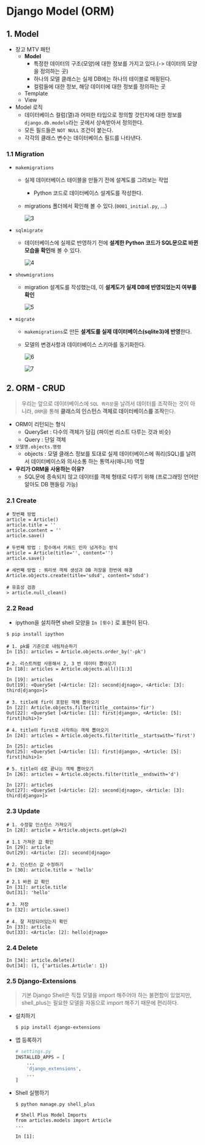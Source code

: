 # Django Model (ORM)

## 1. Model

- 장고 MTV 패턴
  - **Model**
    - 특정한 데이터의 구조(모양)에 대한 정보를 가지고 있다.(-> 데이터의 모양을 정의하는 곳)
    - 하나의 모델 클래스는 실제 DB에는 하나의 테이블로 매핑된다.
    - 컬럼들에 대한 정보, 해당 데이터에 대한 정보를 정의하는 곳
  - Template
  - View
- Model 로직
  - 데이터베이스 컬럼(열)과 어떠한 타입으로 정의할 것인지에 대한 정보를 `django.db.models`라는 곳에서 상속받아서 정의한다.
  - 모든 필드들은 `NOT NULL` 조건이 붙는다.
  - 각각의 클래스 변수는 데이터베이스 필드를 나타낸다.

### 1.1 Migration

- `makemigrations`

  - 실제 데이터베이스 테이블을 만들기 전에 설계도를 그려보는 작업

    - Python 코드로 데이터베이스 설계도를 작성한다.

  - migrations 폴더에서 확인해 볼 수 있다.(`0001_initial.py`, ...)

    ![3](README.assets/3.JPG)

- `sqlmigrate`

  - 데이터베이스에 실제로 반영하기 전에 **설계한 Python 코드가 SQL문으로 바뀐 모습을 확인**해 볼 수 있다.

    ![4](README.assets/4.JPG)

- `showmigrations`

  - migration 설계도를 작성했는데, 이 **설계도가 실제 DB에 반영되었는지 여부를 확인**

    ![5](README.assets/5.JPG)

- `migrate`

  - `makemigrations`로 만든 **설계도를 실제 데이터베이스(sqlite3)에 반영**한다.

  - 모델의 변경사항과 데이터베이스 스키마를 동기화한다.

    ![6](README.assets/6.JPG)

    ![7](README.assets/7.JPG)

## 2. ORM - CRUD

> 우리는 앞으로 데이터베이스에 `SQL 쿼리문`을 날려서 데이터를 조작하는 것이 아니라, `ORM`을 통해 **클래스의 인스턴스 객체로 데이터베이스를 조작**한다. 

- ORM이 리턴되는 형식
  - QuerySet : 다수의 객체가 담김 (파이썬 리스트 다루는 것과 비슷)
  - Query : 단일 객체
- `모델명.objects.명령`
  - objects : 모델 클래스 정보를 토대로 실제 데이터베이스에 쿼리(SQL)를 날려서 데이터베이스와 의사소통 하는 통역사(매니저) 역할
- **우리가 ORM을 사용하는 이유?**
  - SQL문에 종속되지 않고 데이터를 객체 형태로 다루기 위해 (프로그래밍 언어만 알아도 DB 핸들링 가능)

### 2.1 Create

```sqlite
# 첫번째 방법
article = Article()
article.title = ''
article.content = ''
article.save()

# 두번째 방법 : 함수에서 키워드 인자 넘겨주는 방식
article = Article(title='', content='')
article.save()

# 세번째 방법 : 쿼리셋 객체 생성과 DB 저장을 한번에 해결
Article.objects.create(title='sdsd', content='sdsd')
```

```sqlite
# 유효성 검증
> article.null_clean()
```

### 2.2 Read

- ipython을 설치하면 shell 모양을 `In [횟수]` 로 표현이 된다.

```bash
$ pip install ipython
```

```sqlite
# 1. pk를 기준으로 내림차순하기
In [15]: articles = Article.objects.order_by('-pk')

# 2. 리스트처럼 사용해서 2, 3 번 데이터 뽑아오기
In [18]: articles = Article.objects.all()[1:3]

In [19]: articles
Out[19]: <QuerySet [<Article: [2]: second|djnago>, <Article: [3]: third|django>]>

# 3. title에 fir이 포함된 객체 뽑아오기
In [22]: Article.objects.filter(title__contains='fir')
Out[22]: <QuerySet [<Article: [1]: first|django>, <Article: [5]: first|hihi>]>

# 4. title이 first로 시작하는 객체 뽑아오기
In [24]: articles = Article.objects.filter(title__startswith='first')

In [25]: articles
Out[25]: <QuerySet [<Article: [1]: first|django>, <Article: [5]: first|hihi>]>

# 5. title이 d로 끝나는 객체 뽑아오기
In [26]: articles = Article.objects.filter(title__endswith='d')

In [27]: articles
Out[27]: <QuerySet [<Article: [2]: second|djnago>, <Article: [3]: third|django>]>
```

### 2.3 Update

```sqlite
# 1. 수정할 인스턴스 가져오기
In [28]: article = Article.objects.get(pk=2)

# 1.1 가져온 값 확인
In [29]: article
Out[29]: <Article: [2]: second|djnago>

# 2. 인스턴스 값 수정하기
In [30]: article.title = 'hello'

# 2.1 바뀐 값 확인
In [31]: article.title
Out[31]: 'hello'

# 3. 저장
In [32]: article.save()

# 4. 잘 저장되어있는지 확인
In [33]: article
Out[33]: <Article: [2]: hello|djnago>
```

### 2.4 Delete

```sqlite
In [34]: article.delete()
Out[34]: (1, {'articles.Article': 1})
```

### 2.5 Django-Extensions

> 기본 Django Shell은 직접 모델을 import 해주어야 하는 불편함이 있었지만, shell_plus는 필요한 모델을 자동으로 import 해주기 때문에 편리하다.

- 설치하기

  ```bash
  $ pip install django-extensions
  ```

- 앱 등록하기

  ```python
  # settings.py
  INSTALLED_APPS = [
      ...
      'django_extensions',
      ...
  ]
  ```

- Shell 실행하기

  ```bash
  $ python manage.py shell_plus
  ```

  ```
  # Shell Plus Model Imports
  from articles.models import Article
  ...
  
  In [1]:
  ```

  

